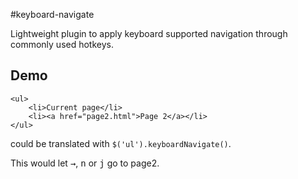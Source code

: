 #keyboard-navigate

Lightweight plugin to apply keyboard supported navigation through commonly used hotkeys.

## Demo

	<ul>
		<li>Current page</li>
		<li><a href="page2.html">Page 2</a></li>
	</ul>

could be translated with `$('ul').keyboardNavigate()`.

This would let <kbd>&rarr;</kbd>, <kbd>n</kbd> or <kbd>j</kbd> go to page2.
